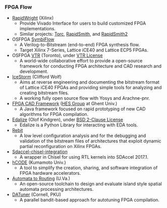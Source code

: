 ### FPGA Flow
 - [RapidWright](https://github.com/Xilinx/RapidWright.git) (Xilinx)
   - Provide Vivado Interface for users to build customized FPGA implementations.
   - Similar projects: [Torc](https://github.com/torc-isi/torc), [RapidSmith](http://rapidsmith.sourceforge.net/), and [RapidSmith2](https://github.com/byuccl/RapidSmith2)
 - OSFPGA [SymbiFlow](https://symbiflow.github.io/)
   - A Verilog-to-Bitstream (end-to-end) FPGA synthesis flow.
   - Target Xilinx 7-Series, Lattice iCE40 and Lattice ECP5 FPGAs.
 - OSFPGA [VTR](https://github.com/verilog-to-routing/vtr-verilog-to-routing) (Toronto), under [VTR License](https://github.com/verilog-to-routing/vtr-verilog-to-routing/blob/master/LICENSE.md)
   - A world-wide collaborative effort to provide a open-source framework for conducting FPGA architecture and CAD research and development.
 - [IceStorm](http://www.clifford.at/icestorm/) (Clifford Wolf)
   - Aims at reverse engineering and documenting the bitstream format of Lattice iCE40 FPGAs and providing simple tools for analyzing and creating bitstream files.
   - A working fully open source flow with Yosys and Arachne-pnr.
 - [FPGA CAD Framework](https://github.com/EliasVansteenkiste/FPGA-CAD-Framework) ([HES Group](https://github.com/UGent-HES) at Ghent Univ.)
   - A Java framework focused on rapid prototyping of new CAD algorithms for FPGA compilation.
 - [Edalize](https://github.com/olofk/edalize) (Olof Kindgren), under [BSD 2-Clause License](https://github.com/olofk/edalize/blob/master/LICENSE)
   - Edalize is a Python Library for interacting with EDA tools.
 - [Rebit](https://code.google.com/archive/p/rebit/)
   - A low level configuration analysis and for the debugging and validation of the bitstream files of architectures that exploit dynamic partial reconfiguration on Xilinx FPGAs.
 - [Sdaccel-chisel-integration](https://github.com/necst/sdaccel_chisel_integration)
   - A wrapper in Chisel for using RTL kernels into SDAccel 2017.1.
 - [hCODE](https://github.com/hCODE-FPGA/hCODE/tree/master/lib) (Kumamoto Univ.)
   - A tool to simplify the creation, sharing, and software integration of FPGA hardware accelerators.
 - [Automata to Routing](https://github.com/jackwadden/Automata-to-Routing) (U.Va.)
   - An open-source toolchain to design and evaluate island style spatial automata processing architectures.
 - [DATuner](https://github.com/cornell-zhang/datuner) (Cornell, PKU)
   - A parallel bandit-based approach for autotuning FPGA compilation.
